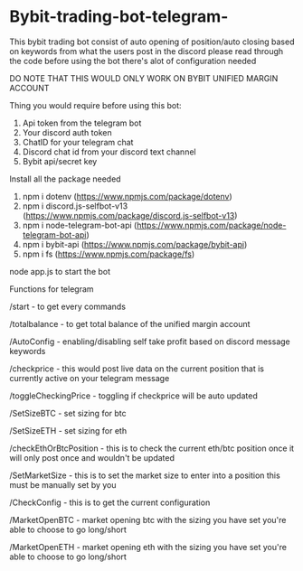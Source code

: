 # Bybit-trading-bot-telegram-
This bybit trading bot consist of auto opening of position/auto closing based on keywords from what the users post in the discord please read through the code before using the bot there's alot of configuration needed

DO NOTE THAT THIS WOULD ONLY WORK ON BYBIT UNIFIED MARGIN ACCOUNT

Thing you would require before using this bot:

1. Api token from the telegram bot
2. Your discord auth token
3. ChatID for your telegram chat
4. Discord chat id from your discord text channel
5. Bybit api/secret key

Install all the package needed

1. npm i dotenv (https://www.npmjs.com/package/dotenv)
2. npm i discord.js-selfbot-v13 (https://www.npmjs.com/package/discord.js-selfbot-v13)
3. npm i node-telegram-bot-api (https://www.npmjs.com/package/node-telegram-bot-api)
4. npm i bybit-api (https://www.npmjs.com/package/bybit-api)
5. npm i fs (https://www.npmjs.com/package/fs)

node app.js to start the bot

Functions for telegram

/start - to get every commands

/totalbalance - to get total balance of the unified margin account

/AutoConfig - enabling/disabling self take profit based on discord message keywords

/checkprice - this would post live data on the current position that is currently active on your telegram message

/toggleCheckingPrice - toggling if checkprice will be auto updated

/SetSizeBTC - set sizing for btc

/SetSizeETH - set sizing for eth

/checkEthOrBtcPosition - this is to check the current eth/btc position once it will only post once and wouldn't be updated

/SetMarketSize - this is to set the market size to enter into a position this must be manually set by you

/CheckConfig - this is to get the current configuration

/MarketOpenBTC - market opening btc with the sizing you have set you're able to choose to go long/short

/MarketOpenETH - market opening eth with the sizing you have set you're able to choose to go long/short
